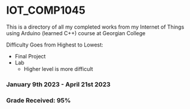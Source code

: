 # IOT_COMP1045

This is a directory of all my completed works from my Internet of Things using Arduino (learned C++) course at Georgian College

Difficulty Goes from Highest to Lowest:
- Final Project
- Lab
  - Higher level is more difficult 

### January 9th 2023 - April 21st 2023
### Grade Received: 95%
